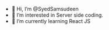 - 👋 Hi, I’m @SyedSamsudeen
- 👀 I’m interested in Server side coding.
- 🌱 I’m currently learning React JS
<!---
SyedSamsudeen/SyedSamsudeen is a ✨ special ✨ repository because its `README.md` (this file) appears on your GitHub profile.
You can click the Preview link to take a look at your changes.
--->
